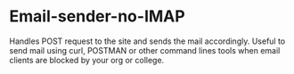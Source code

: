 # Email-sender-no-IMAP
Handles POST request to the site and sends the mail accordingly. Useful to send mail using curl, POSTMAN or other command lines tools when email clients are blocked by your org or college.
